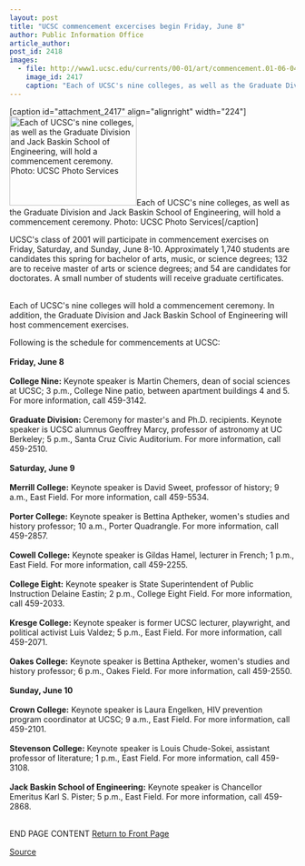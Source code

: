 ```yaml
---
layout: post
title: "UCSC commencement excercises begin Friday, June 8"
author: Public Information Office
article_author: 
post_id: 2418
images:
  - file: http://www1.ucsc.edu/currents/00-01/art/commencement.01-06-04.224.jpg
    image_id: 2417
    caption: "Each of UCSC's nine colleges, as well as the Graduate Division and Jack Baskin School of Engineering, will hold a commencement ceremony. Photo: UCSC Photo Services"
---
```


[caption id="attachment_2417" align="alignright" width="224"]<a href="http://dev-ucsc-news.pantheonsite.io/wp-content/uploads/2001/06/commencement.01-06-04.224.jpg"><img class="size-full wp-image-2417" src="http://dev-ucsc-news.pantheonsite.io/wp-content/uploads/2001/06/commencement.01-06-04.224.jpg" alt="Each of UCSC's nine colleges, as well as the Graduate Division and Jack Baskin School of Engineering, will hold a commencement ceremony. Photo: UCSC Photo Services" width="224" height="157" /></a>Each of UCSC's nine colleges, as well as the Graduate Division and Jack Baskin School of Engineering, will hold a commencement ceremony. Photo: UCSC Photo Services[/caption]
<p>
  UCSC's class of 2001 will participate in commencement exercises on Friday, Saturday, and Sunday, June 8-10. Approximately 1,740 students are candidates this spring for bachelor of arts, music, or science degrees; 132 are to receive master of arts or science degrees; and 54 are candidates for doctorates. A small number of students will receive graduate certificates.<br>
  <br>
</p>Each of UCSC's nine colleges will hold a commencement ceremony. In addition, the Graduate Division and Jack Baskin School of Engineering will host commencement exercises.
<p>
  Following is the schedule for commencements at UCSC:<br>
  <br>
  <b>Friday, June 8<br>
  <br>
  College Nine:</b> Keynote speaker is Martin Chemers, dean of social sciences at UCSC; 3 p.m., College Nine patio, between apartment buildings 4 and 5. For more information, call 459-3142.<br>
  <br>
  <b>Graduate Division:</b> Ceremony for master's and Ph.D. recipients. Keynote speaker is UCSC alumnus Geoffrey Marcy, professor of astronomy at UC Berkeley; 5 p.m., Santa Cruz Civic Auditorium. For more information, call 459-2510.<br>
  <br>
  <b>Saturday, June 9<br>
  <br>
  Merrill College:</b> Keynote speaker is David Sweet, professor of history; 9 a.m., East Field. For more information, call 459-5534.<br>
  <br>
  <b>Porter College:</b> Keynote speaker is Bettina Aptheker, women's studies and history professor; 10 a.m., Porter Quadrangle. For more information, call 459-2857.<br>
  <br>
  <b>Cowell College:</b> Keynote speaker is Gildas Hamel, lecturer in French; 1 p.m., East Field. For more information, call 459-2255.<br>
  <br>
  <b>College Eight:</b> Keynote speaker is State Superintendent of Public Instruction Delaine Eastin; 2 p.m., College Eight Field. For more information, call 459-2033.<br>
  <br>
  <b>Kresge College:</b> Keynote speaker is former UCSC lecturer, playwright, and political activist Luis Valdez; 5 p.m., East Field. For more information, call 459-2071.<br>
  <br>
  <b>Oakes College:</b> Keynote speaker is Bettina Aptheker, women's studies and history professor; 6 p.m., Oakes Field. For more information, call 459-2550.<b><br>
  <br>
  Sunday, June 10<br>
  <br>
  Crown College:</b> Keynote speaker is Laura Engelken, HIV prevention program coordinator at UCSC; 9 a.m., East Field. For more information, call 459-2101.<br>
  <br>
  <b>Stevenson College:</b> Keynote speaker is Louis Chude-Sokei, assistant professor of literature; 1 p.m., East Field. For more information, call 459-3108.<br>
  <br>
  <b>Jack Baskin School of Engineering:</b> Keynote speaker is Chancellor Emeritus Karl S. Pister; 5 p.m., East Field. For more information, call 459-2868.
</p>
<p>
  <br>
  END PAGE CONTENT <a href="../../index.html">Return to Front Page</a> <img align="bottom" alt=" " border="0" height="1" src="../../images/trans.gif" width="385">
</p>
<p><a href="http://www1.ucsc.edu/currents/00-01/06-04/commencement.html" title="Permalink to commencement">Source</a></p>
